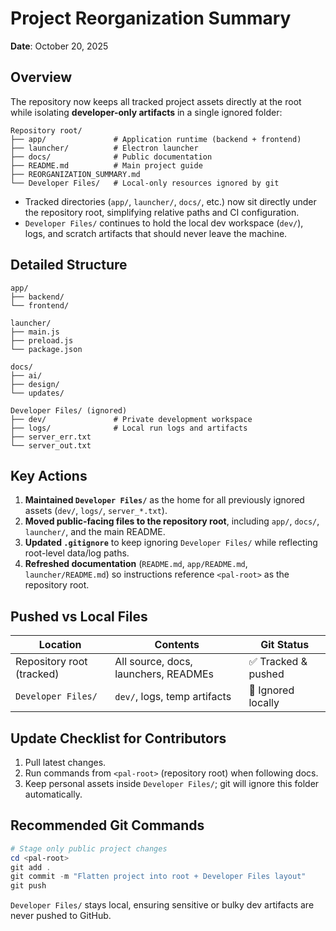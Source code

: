 # Project Reorganization Summary

**Date**: October 20, 2025

## Overview

The repository now keeps all tracked project assets directly at the root while isolating **developer-only artifacts** in a single ignored folder:

```
Repository root/
├── app/               # Application runtime (backend + frontend)
├── launcher/          # Electron launcher
├── docs/              # Public documentation
├── README.md          # Main project guide
├── REORGANIZATION_SUMMARY.md
└── Developer Files/   # Local-only resources ignored by git
```

- Tracked directories (`app/`, `launcher/`, `docs/`, etc.) now sit directly under the repository root, simplifying relative paths and CI configuration.
- `Developer Files/` continues to hold the local dev workspace (`dev/`), logs, and scratch artifacts that should never leave the machine.

## Detailed Structure

```
app/
├── backend/
└── frontend/

launcher/
├── main.js
├── preload.js
└── package.json

docs/
├── ai/
├── design/
└── updates/

Developer Files/ (ignored)
├── dev/               # Private development workspace
├── logs/              # Local run logs and artifacts
├── server_err.txt
└── server_out.txt
```

## Key Actions

1. **Maintained `Developer Files/`** as the home for all previously ignored assets (`dev/`, `logs/`, `server_*.txt`).
2. **Moved public-facing files to the repository root**, including `app/`, `docs/`, `launcher/`, and the main README.
3. **Updated `.gitignore`** to keep ignoring `Developer Files/` while reflecting root-level data/log paths.
4. **Refreshed documentation** (`README.md`, `app/README.md`, `launcher/README.md`) so instructions reference `<pal-root>` as the repository root.

## Pushed vs Local Files

| Location | Contents | Git Status |
|----------|----------|------------|
| Repository root (tracked) | All source, docs, launchers, READMEs | ✅ Tracked & pushed |
| `Developer Files/` | `dev/`, logs, temp artifacts | 🚫 Ignored locally |

## Update Checklist for Contributors

1. Pull latest changes.
2. Run commands from `<pal-root>` (repository root) when following docs.
3. Keep personal assets inside `Developer Files/`; git will ignore this folder automatically.

## Recommended Git Commands

```powershell
# Stage only public project changes
cd <pal-root>
git add .
git commit -m "Flatten project into root + Developer Files layout"
git push
```

`Developer Files/` stays local, ensuring sensitive or bulky dev artifacts are never pushed to GitHub.
